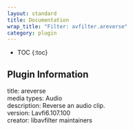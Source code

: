 ```yaml
---
layout: standard
title: Documentation
wrap_title: "Filter: avfilter.areverse"
category: plugin
---
```

* TOC
{:toc}

## Plugin Information

title: areverse  
media types:
Audio  
description: Reverse an audio clip.  
version: Lavfi6.107.100  
creator: libavfilter maintainers  
